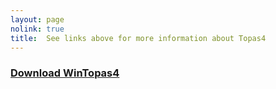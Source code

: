 ```yaml
---
layout: page
nolink: true
title:  See links above for more information about Topas4
---
```



### [Download WinTopas4](https://lightconupdater.blob.core.windows.net/installers/WinTopas4-setup.exe)




